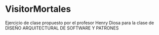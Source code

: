 # VisitorMortales
Ejercicio de clase propuesto por el profesor Henry Diosa para la clase de DISEÑO ARQUITECTURAL DE SOFTWARE Y PATRONES
